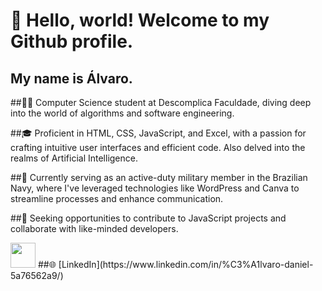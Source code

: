 # 👋 Hello, world! Welcome to my Github profile.

## My name is Álvaro.

##👨‍💻 Computer Science student at Descomplica Faculdade, diving deep into the world of algorithms and software engineering.

##🎓 Proficient in HTML, CSS, JavaScript, and Excel, with a passion for crafting intuitive user interfaces and efficient code. Also delved into the realms of Artificial Intelligence.

##🔧 Currently serving as an active-duty military member in the Brazilian Navy, where I've leveraged technologies like WordPress and Canva to streamline processes and enhance communication.

##🌟 Seeking opportunities to contribute to JavaScript projects and collaborate with like-minded developers.

<img loading="lazy" src="https://cdn.jsdelivr.net/gh/devicons/devicon@latest/icons/linkedin/linkedin-original.svg" width="40" height="40"/>
##🌐 [LinkedIn](https://www.linkedin.com/in/%C3%A1lvaro-daniel-5a76562a9/)
